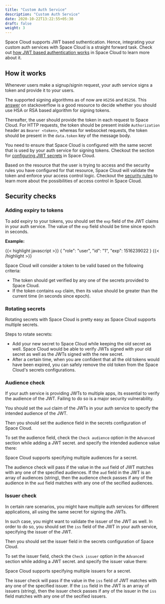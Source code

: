 ```yaml
---
title: "Custom Auth Service"
description: "Custom Auth Service"
date: 2020-10-22T13:22:55+05:30
draft: false
weight: 3
---
```


Space Cloud supports JWT based suthentication. Hence, integrating your custom auth services with Space Cloud is a straight forward task. Check out [how JWT based authentication works](/security/jwt-based-authentication) in Space Cloud to learn more about it.

## How it works

Whenever users make a signup/signin request, your auth service signs a token and provide it to your users.

The supported signing algorithms as of now are `HS256` and `RS256`. This [answer](https://stackoverflow.com/questions/39239051/rs256-vs-hs256-whats-the-difference) on stackoverflow is a good resource to decide whether you should use HSA or RSA based algorithm for signing tokens.

Thereafter, the user should provide the token in each request to Space Cloud. For HTTP requests, the token should be present inside `Authorization` header as `Bearer <token>`, whereas for websocket requests, the token should be present in the `data.token` key of the message body.

You need to ensure that Space Cloud is configured with the same secret that is used by your auth service for signing tokens. Checkout the section for [configuring JWT secrets](/security/jwt-based-authentication/configuring-jwt-secrets) in Space Cloud.

Based on the resource that the user is trying to access and the security rules you have configured for that resource, Space Cloud will validate the token and enforce your access control logic. Checkout the [security rules](/security/jwt-based-authentication/configuring-jwt-secrets) to learn more about the possibilities of access control in Space Cloud.

## Security checks

### Adding expiry to tokens

To add expiry to your tokens, you should set the `exp` field of the JWT claims in your auth service. The value of the `exp` field should be time since epoch in seconds. 

**Example:**

{{< highlight javascript >}}
{
  "role": "user",
  "id": "1",
  "exp": 1516239022
}
{{< /highlight >}}

Space Cloud will consider a token to be valid based on the following criteria:

- The token should get verified by any one of the secrets provided to Space Cloud.
- If the token contains `exp` claim, then its value should be greater than the current time (in seconds since epoch).

### Rotating secrets

Rotating secrets with Space Cloud is pretty easy as Space Cloud supports multiple secrets. 

Steps to rotate secrets:

- Add your new secret to Space Cloud while keeping the old secret as well. Space Cloud would be able to verify JWTs signed with your old secret as well as the JWTs signed with the new secret.
- After a certain time, when you are confident that all the old tokens would have been expired, you can safely remove the old token from the Space Cloud's secrets configurations.   

### Audience check

If your auth service is providing JWTs to multiple apps, its essential to verify the audience of the JWT. Failing to do so is a major security vulnerability. 

You should set the `aud` claim of the JWTs in your auth service to specify the intended audience of the JWT. 

Then you should set the audience field in the secrets configuration of Space Cloud. 

To set the audience field, check the `Check audience` option in the `Advanced` section while adding a JWT secret. and specify the intended audience value there: 

Space Cloud supports specifying multiple audiences for a secret. 

The audience check will pass if the value in the `aud` field of JWT matches with any one of the specified audiences. If the `aud` field in the JWT is an array of audiences (string), then the audience check passes if any of the audience in the `aud` field matches with any one of the secified audiences.

### Issuer check

In certain rare scenarios, you might have multiple auth services for different applications, all using the same secret for signing the JWTs. 

In such case, you might want to validate the issuer of the JWT as well. In order to do so, you should set the `iss` field of the JWT in your auth service, specifying the issuer of the JWT.

Then you should set the issuer field in the secrets configuration of Space Cloud. 

To set the issuer field, check the `Check issuer` option in the `Advanced` section while adding a JWT secret. and specify the issuer value there: 


Space Cloud supports specifying multiple issuers for a secret. 

The issuer check will pass if the value in the `iss` field of JWT matches with any one of the specified issuer. If the `iss` field in the JWT is an array of issuers (string), then the issuer check passes if any of the issuer in the `iss` field matches with any one of the secified issuers.